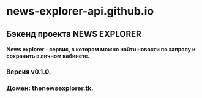 # news-explorer-api.github.io
## Бэкенд проекта NEWS EXPLORER
#### News explorer - сервис, в котором можно найти новости по запросу и сохранить в личном кабинете.
### Версия v0.1.0.
### Домен: thenewsexplorer.tk.
